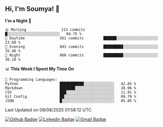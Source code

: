 ## Hi, I'm Soumya! 👋

<!--START_SECTION:waka-->
**I'm a Night 🦉** 

```text
🌞 Morning                113 commits         █░░░░░░░░░░░░░░░░░░░░░░░░   04.75 % 
🌆 Daytime                561 commits         ██████░░░░░░░░░░░░░░░░░░░   23.60 % 
🌃 Evening                843 commits         █████████░░░░░░░░░░░░░░░░   35.46 % 
🌙 Night                  860 commits         █████████░░░░░░░░░░░░░░░░   36.18 % 
```


📊 **This Week I Spent My Time On** 

```text
💬 Programming Languages: 
Python                   ███████████░░░░░░░░░░░░░░   42.85 % 
Markdown                 ███████░░░░░░░░░░░░░░░░░░   28.96 % 
CSV                      ███░░░░░░░░░░░░░░░░░░░░░░   11.91 % 
Git Config               ██░░░░░░░░░░░░░░░░░░░░░░░   09.79 % 
JSON                     █░░░░░░░░░░░░░░░░░░░░░░░░   05.85 % 
```


 Last Updated on 08/08/2025 01:58:12 UTC
<!--END_SECTION:waka-->

[![Github Badge](https://img.shields.io/badge/-rubyruins-grey?style=for-the-badge&logo=github&logoColor=white&link=https://github.com/rubyruins/)](https://www.github.com/rubyruins/) 
[![Linkedin Badge](https://img.shields.io/badge/-Soumya%20Parekh-0072b1?style=for-the-badge&logo=Linkedin&logoColor=white&link=https://www.linkedin.com/in/Soumya-Parekh/)](https://www.linkedin.com/in/Soumya-Parekh/) 
[![Gmail Badge](https://img.shields.io/badge/-soumyaparekh.me@gmail.com-c14438?style=for-the-badge&logo=Gmail&logoColor=white&link=mailto:soumyaparekh.me@gmail.com)](mailto:soumyaparekh.me@gmail.com) 
